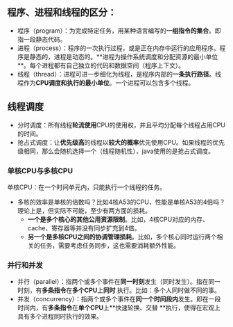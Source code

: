 ## 程序、进程和线程的区分：

* 程序（program）：为完成特定任务，用某种语言编写的**一组指令的集合**。即指一段静态代码。
* 进程（process）：程序的一次执行过程，或是正在内存中运行的应用程序。程序是静态的，进程是动态的。**进程为操作系统调度和分配资源的最小单位
  **。每个进程都有自己独立的代码和数据空间（程序上下文）。
* 线程（thread）：进程可进一步细化为线程，是程序内部的**一条执行路径**。线程作为**CPU调度和执行的最小单位**。一个进程可以包含多个线程。

## 线程调度

* 分时调度：所有线程**轮流使用**CPU的使用权，并且平均分配每个线程占用CPU的时间。
* 抢占式调度：让**优先级高**的线程以**较大的概率**优先使用CPU。如果线程的优先级相同，那么会随机选择一个（线程随机性），java使用的是抢占式调度。

### 单核CPU与多核CPU

单核CPU：在一个时间单元内，只能执行一个线程的任务。

* 多核的效率是单核的倍数吗？比如4核A53的CPU，性能是单核A53的4倍吗？理论上是，但实际不可能，至少有两方面的损耗。
    * **一个是多个核心的其他公用资源限制**。比如，4核CPU对应的内存、cache、寄存器等并没有同步扩充到4倍。
    * **另一个是多核CPU之间的协调管理损耗**。比如，多个核心同时运行两个相关的任务，需要考虑任务同步，这也需要消耗额外性能。

### 并行和并发

* 并行（parallel）：指两个或多个事件在**同一时刻**发生（同时发生）。指在同一时刻，有**多条指令**在**多个CPU**上**同时**
  执行。比如：多个人同时做不同的事。
* 并发（concurrency）：指两个或多个事件在**同一个时间段内**发生。即在一段时间内，有**多条指令**在**单个CPU**上**快速轮换、交替
  **执行，使得在宏观上具有多个进程同时执行的效果。